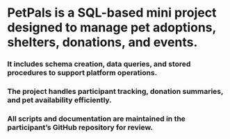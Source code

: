 # PetPals is a SQL-based mini project designed to manage pet adoptions, shelters, donations, and events.
### It includes schema creation, data queries, and stored procedures to support platform operations.
### The project handles participant tracking, donation summaries, and pet availability efficiently.
### All scripts and documentation are maintained in the participant’s GitHub repository for review.
